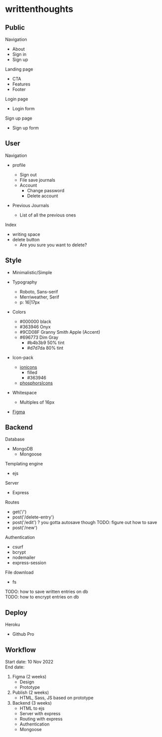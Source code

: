 # writtenthoughts

## Public

Navigation

- About
- Sign in
- Sign up

Landing page

- CTA
- Features
- Footer

Login page

- Login form

Sign up page

- Sign up form

## User

Navigation

- profile
  - Sign out
  - File save journals
  - Account
    - Change password
    - Delete account
- Previous Journals

  - List of all the previous ones

Index

- writing space
- delete button
  - Are you sure you want to delete?

## Style

- Minimalistic/Simple
- Typography

  - Roboto, Sans-serif
  - Merriweather, Serif
  - p: 16|17px

- Colors

  - #000000 black
  - #363946 Onyx
  - #9CD08F Granny Smith Apple (Accent)
  - #696773 Dim Gray
    - #b4b3b9 50% tint
    - #d7d7da 80% tint

- Icon-pack

  - [ionicons](https://ionic.io/ionicons)
    - filled
    - #363946
  - [phosphorsIcons](https://phosphoricons.com/)

- Whitespace

  - Multiples of 16px

- [Figma](https://www.figma.com/file/7rO2tzkyAYWrOd5mGa4l5W/writtenThoughts?node-id=0%3A1)

## Backend

Database

- MongoDB
  - Mongoose

Templating engine

- ejs

Server

- Express

Routes

- get('/')
- post('/delete-entry')
- post('/edit') ? you gotta autosave though TODO: figure out how to save
- post('/new')

Authentication

- csurf
- bcrypt
- nodemailer
- express-session

File download

- fs

TODO: how to save written entries on db <br>
TODO: how to encrypt entries on db

## Deploy

Heroku

- Github Pro

## Workflow

Start date: 10 Nov 2022 <br>
End date:

1. Figma (2 weeks)
   - Design
   - Prototype
2. Publish (2 weeks)
   - HTML, Sass, JS based on prototype
3. Backend (3 weeks)
   - HTML to ejs
   - Server with express
   - Routing with express
   - Authentication
   - Mongoose
